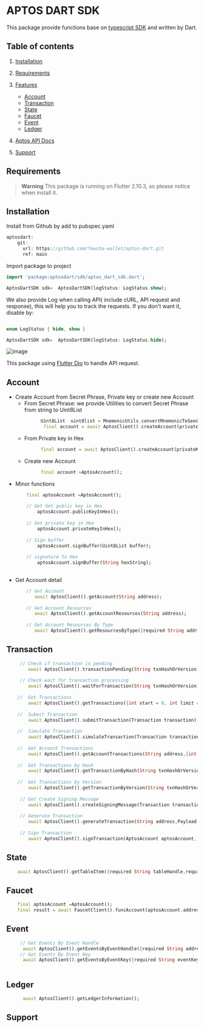 # APTOS DART SDK

This package provide functions base on [typescript SDK](https://github.com/aptos-labs/aptos-core/blob/main/ecosystem/typescript/sdk) and written by Dart.

## Table of contents
1. [Installation](https://github.com/fewcha-wallet/aptos-dart/edit/develop#installation)
2. [Requirements](https://github.com/fewcha-wallet/aptos-dart/edit/develop/README.md#requirements)

3. [Features](https://github.com/fewcha-wallet/aptos-dart/edit/develop/README.md#features)
    - [Account](https://github.com/fewcha-wallet/aptos-dart/edit/develop/README.md#account)
    - [Transaction](https://github.com/fewcha-wallet/aptos-dart/edit/develop/README.md#transaction)
    - [State](https://github.com/fewcha-wallet/aptos-dart/edit/develop/README.md#state)
    - [Faucet](https://github.com/fewcha-wallet/aptos-dart/edit/develop/README.md#faucet)
    - [Event](https://github.com/fewcha-wallet/aptos-dart/edit/develop/README.md#event)
    - [Ledger](#ledger)
4. [Aptos API Docs](https://github.com/fewcha-wallet/aptos-dart/edit/develop/README.md#support)
5. [Support](https://github.com/fewcha-wallet/aptos-dart/edit/develop/README.md#support)

## Requirements
> __Warning__
> This package is running on Flutter 2.10.3, so please notice when install it.

## Installation
Install from Github by add to pubspec.yaml
```dart
aptosdart:
    git:
      url: https://github.com/fewcha-wallet/aptos-dart.git
      ref: main
```
Import package to project
```dart
import 'package:aptosdart/sdk/aptos_dart_sdk.dart';

AptosDartSDK sdk=  AptosDartSDK(logStatus: LogStatus.show);
```
We also provide Log when calling API( include cURL, API request and response), this will help you to track the requests. If you don't want it, disable by:
```dart

enum LogStatus { hide, show }

AptosDartSDK sdk=  AptosDartSDK(logStatus: LogStatus.hide);
```
![image](https://user-images.githubusercontent.com/87870359/189259761-f8783112-0d0e-478b-b8f1-a474e1b04e7d.png)

This package using [Flutter Dio](https://pub.dev/packages/dio) to handle API request.

## Account
   - Create Account from Secret Phrase, Private key or create new Account
     - From Secret Phrase: we provide Utilities to convert Secret Phrase from string to Uint8List
       ```dart
             Uint8List  uint8list = MnemonicUtils.convertMnemonicToSeed(secretPhraseString);
              final account = await AptosClient().createAccount(privateKeyBytes: uint8list);
        ```
     - From Private key in Hex
        ```dart
              final account = await AptosClient().createAccount(privateKeyHex: privateKeyHex);
        ```
     - Create new Account
        ```dart
              final account =AptosAccount();
        ```
   - Minor functions
        ```dart
            final aptosAccount =AptosAccount();
              
            // Get Get public key in Hex
                aptosAccount.publicKeyInHex();
                
            // Get private key in Hex
                aptosAccount.privateKeyInHex();
                
            // Sign buffer
                aptosAccount.signBuffer(Uint8List buffer);
                
            // signature to Hex
                aptosAccount.signBuffer(String hexString);
              
        ```
   - Get Account detail
        ```dart
            // Get Account
               await AptosClient().getAccount(String address);
               
            // Get Account Resources
               await AptosClient().getAccountResources(String address);
               
            // Get Account Resources By Type
               await AptosClient().getResourcesByType({required String address, required String resourceType});
        ```
        
   
## Transaction
```dart
     // Check if transaction is pending
        await AptosClient().transactionPending(String txnHashOrVersion);
     
     // Check wait for transaction processing
        await AptosClient().waitForTransaction(String txnHashOrVersion);
       
    //  Get Transactions
        await AptosClient().getTransactions({int start = 0, int limit = 10});
        
    //  Submit Transaction
        await AptosClient().submitTransaction(Transaction transaction);
         
    //  Simulate Transaction
        await AptosClient().simulateTransaction(Transaction transaction);
        
    //  Get Account Transactions
        await AptosClient().getAccountTransactions(String address,{int start = 0, int limit = 10});
         
    //  Get Transactions by Hash
        await AptosClient().getTransactionByHash(String txnHashOrVersion);
         
    //  Get Transactions by Version
        await AptosClient().getTransactionByVersion(String txnHashOrVersion);
         
     // Get Create Signing Message
        await AptosClient().createSigningMessage(Transaction transaction);
        
     // Generate Transaction
        await AptosClient().generateTransaction(String address,Payload payload,String maximumUserBalance, {String? gasUnitPrice});
     
     // Sign Transaction
        await AptosClient().signTransaction(AptosAccount aptosAccount, Transaction transaction);
```  
## State
```dart
    await AptosClient().getTableItem({required String tableHandle,required String eventHandleStruct,required String fieldName,});

```   
## Faucet
```dart
    final aptosAccount =AptosAccount();
    final result = await FaucetClient().funcAccount(aptosAccount.address(), 1000);

```     

## Event
```dart
     // Get Events By Event Handle
      await AptosClient().getEventsByEventHandle({required String address,required String eventHandleStruct,required String fieldName});
     // Get Events By Event Key
      await AptosClient().getEventsByEventKey({required String eventKey});
        
```  
## Ledger
```dart
      await AptosClient().getLedgerInformation();
```  

## Support
